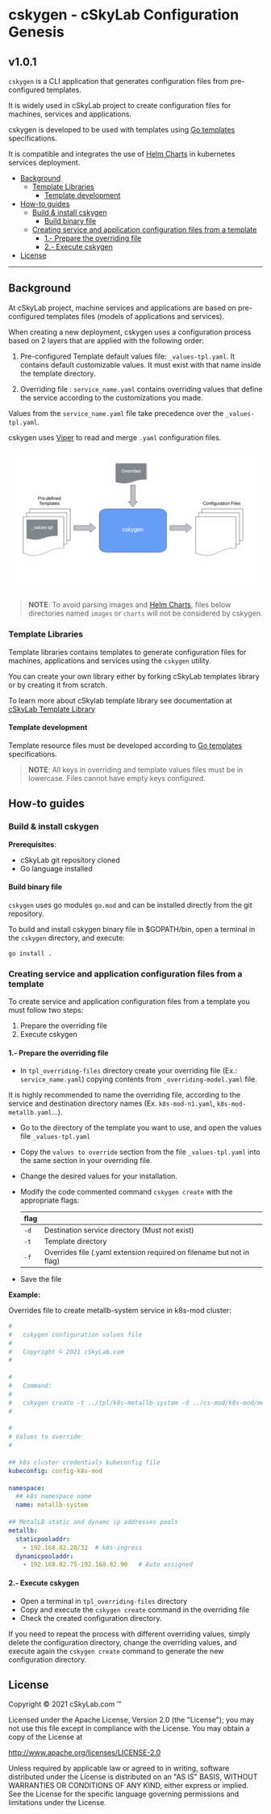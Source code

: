 # cskygen - cSkyLab Configuration Genesis <!-- omit in toc -->

## v1.0.1 <!-- omit in toc -->

`cskygen` is a CLI application that generates configuration files from pre-configured templates.

It is widely used in cSkyLab project to create configuration files for machines, services and applications.

cskygen is developed to be used with templates using [Go templates](https://godoc.org/text/template) specifications.

It is compatible and integrates the use of [Helm Charts](https://helm.sh/) in kubernetes services deployment.

- [Background](#background)
  - [Template Libraries](#template-libraries)
    - [Template development](#template-development)
- [How-to guides](#how-to-guides)
  - [Build & install cskygen](#build--install-cskygen)
    - [Build binary file](#build-binary-file)
  - [Creating service and application configuration files from a template](#creating-service-and-application-configuration-files-from-a-template)
    - [1.- Prepare the overriding file](#1--prepare-the-overriding-file)
    - [2.- Execute cskygen](#2--execute-cskygen)
- [License](#license)

---

## Background

At cSkyLab project, machine services and applications are based on pre-configured templates files (models of applications and services).

When creating a new deployment, cskygen uses a configuration process based on 2 layers that are applied with the following order:

1. Pre-configured Template default values file: `_values-tpl.yaml`. It contains default customizable values. It must exist with that name inside the template directory.

2. Overriding file : `service_name.yaml` contains overriding values that define the service according to the customizations you made.

Values from the `service_name.yaml` file take precedence over the  `_values-tpl.yaml`.

cskygen uses [Viper](https://github.com/spf13/viper) to read and merge `.yaml` configuration files.

![ ](./images/cskygen.png)

> **NOTE**: To avoid parsing images and [Helm Charts](https://helm.sh/), files below directories named `images` or `charts` will not be considered by cskygen.

### Template Libraries

Template libraries contains templates to generate configuration files for machines, applications and services using the `cskygen` utility.

You can create your own library either by forking cSkyLab templates library or by creating it from scratch.

To learn more about cSkylab template library see documentation at [cSkyLab Template Library](../tpl-cskylab/README.md)

#### Template development

Template resource files must be developed according to [Go templates](https://godoc.org/text/template) specifications.

> **NOTE**: All keys in overriding and template values files must be in lowercase. Files cannot have empty keys configured.

## How-to guides

### Build & install cskygen

**Prerequisites**:

- cSkyLab git repository cloned
- Go language installed

#### Build binary file

`cskygen` uses go modules `go.mod` and can be installed directly from the git repository.

To build and install cskygen binary file in $GOPATH/bin, open a terminal in the `cskygen` directory, and execute:

``` console
go install .
```

### Creating service and application configuration files from a template

To create service and application configuration files from a template you must follow two steps:

1. Prepare the overriding file
2. Execute cskygen

#### 1.- Prepare the overriding file

- In `tpl_overriding-files` directory create your overriding file (Ex.: `service_name.yaml`) copying contents from `_overriding-model.yaml` file.

It is highly recommended to name the overriding file, according to the service and destination directory names (Ex. `k8s-mod-n1.yaml`, `k8s-mod-metallb.yaml`...).

- Go to the directory of the template you want to use, and open the values file `_values-tpl.yaml`
- Copy the `values to override` section from the file `_values-tpl.yaml` into the same section in your overriding file.
- Change the desired values for your installation.
- Modify the code commented command `cskygen create` with the appropriate flags:

  | flag |                                                                       |
  | ---- | --------------------------------------------------------------------- |
  | `-d` | Destination service directory (Must not exist)                        |
  | `-t` | Template directory                                                    |
  | `-f` | Overrides file (.yaml extension required on filename but not in flag) |

- Save the file

**Example:**

Overrides file to create metallb-system service in k8s-mod cluster:

```yaml
#
#   cskygen configuration values file
#
#   Copyright © 2021 cSkyLab.com
#

# 
#   Command:
#
#   cskygen create -t ../tpl/k8s-metallb-system -d ../cs-mod/k8s-mod/metallb-system -f k8s-mod-metallb-system
#

#
# Values to override
#

## k8s cluster credentials kubeconfig file
kubeconfig: config-k8s-mod

namespace:
  ## k8s namespace name
  name: metallb-system

## MetalLB static and dynamc ip addresses pools
metallb:
  staticpooladdr: 
    - 192.168.82.20/32  # k8s-ingress
  dynamicpooladdr: 
    - 192.168.82.75-192.168.82.90   # Auto assigned
  ```

#### 2.- Execute cskygen

- Open a terminal in `tpl_overriding-files` directory
- Copy and execute the `cskygen create` command in the overriding file
- Check the created configuration directory.

If you need to repeat the process with different overriding values, simply delete the configuration directory, change the overriding values, and execute again the `cskygen create` command to generate the new configuration directory.

## License

Copyright © 2021 cSkyLab.com ™

Licensed under the Apache License, Version 2.0 (the "License");
you may not use this file except in compliance with the License.
You may obtain a copy of the License at

http://www.apache.org/licenses/LICENSE-2.0

Unless required by applicable law or agreed to in writing, software
distributed under the License is distributed on an "AS IS" BASIS,
WITHOUT WARRANTIES OR CONDITIONS OF ANY KIND, either express or implied.
See the License for the specific language governing permissions and
limitations under the License.
